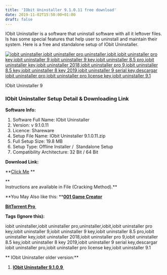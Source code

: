 ```yaml
---
title: 'IObit Uninstaller 9.1.0.11 free download'
date: 2019-11-02T15:50:00+01:00
draft: false
---
```


IObit Uninstaller is a software that uninstall software with all it leftover files. Is has some special features that help user to uninstall and maintain their system. Here is a free and standalone setup of IObit Uninstaller.  
  
  

  

[![iobit uninstaller,iobit uninstaller pro,uninstaller,iobit,iobit uninstaller pro key,iobit uninstaller 9,iobit uninstaller 9 key,iobit uninstaller 8.5 pro,iobit uninstaller key,iobit uninstaller 2018,iobit uninstaller pro 9,iobit uninstaller 8.5 key,iobit uninstaller 8 key 2019,iobit uninstaller 9 serial key,descargar iobit uninstaller pro,iobit uninstaller pro license key,iobit uninstaller 9.1](https://1.bp.blogspot.com/-LBrefrahSTI/Xb2YJHIpB6I/AAAAAAAAAu4/LDsqwe0BHLAhnIZajfKsZj3QwEKeAXy2QCLcBGAsYHQ/s320/IObit-Uninstaller-9.png "IObit Uninstaller 9 free download")](https://1.bp.blogspot.com/-LBrefrahSTI/Xb2YJHIpB6I/AAAAAAAAAu4/LDsqwe0BHLAhnIZajfKsZj3QwEKeAXy2QCLcBGAsYHQ/s1600/IObit-Uninstaller-9.png)

IObit Uninstaller 9

  
  

  

### IObit Uninstaller Setup Detail & Downloading Link

  

  

**Software Info:**

1.  Software Full Name: IObit Uninstaller
2.  Version: v 9.1.0.11
3.  Licence: Shareware
4.  Setup File Name: IObit Uninstaller 9.1.0.11.zip
5.  Full Setup Size: 19.8 MB
6.  Setup Type: Offline Installer /  Standalone Setup
7.  Compatibility Architecture: 32 Bit / 64 Bit 

**Download Link:**

**[Click Me](https://mega.nz/#!wFcV3ahS!pbcv6-HXLT-JMX05byXnMJyYko91cjn5gtaiVWaemUI) **  
  
**  
Instructions are available in File (Cracking Method).**  
  

**You May Also like this: ****[001 Game Creator](https://pcappsstock.blogspot.com/2019/09/001-game-creator-free.html)**

**[BitTorrent Pro ](https://pcappsstock.blogspot.com/2019/10/bittorrent-pro-7-latest-free-download-torrent.html)**

  
  
  

  

**Tags (Ignore this):**  

iobit uninstaller,iobit uninstaller pro,uninstaller,iobit,iobit uninstaller pro key,iobit uninstaller 9,iobit uninstaller 9 key,iobit uninstaller 8.5 pro,iobit uninstaller key,iobit uninstaller 2018,iobit uninstaller pro 9,iobit uninstaller 8.5 key,iobit uninstaller 8 key 2019,iobit uninstaller 9 serial key,descargar iobit uninstaller pro,iobit uninstaller pro license key,iobit uninstaller 9.1  
  
  
** IObit Uninstaller older version:**  
  

1.  **[IObit Uninstaller 9.1.0.9 ](https://pcappsstock.blogspot.com/2019/10/iobit-uninstaller-free.html)**